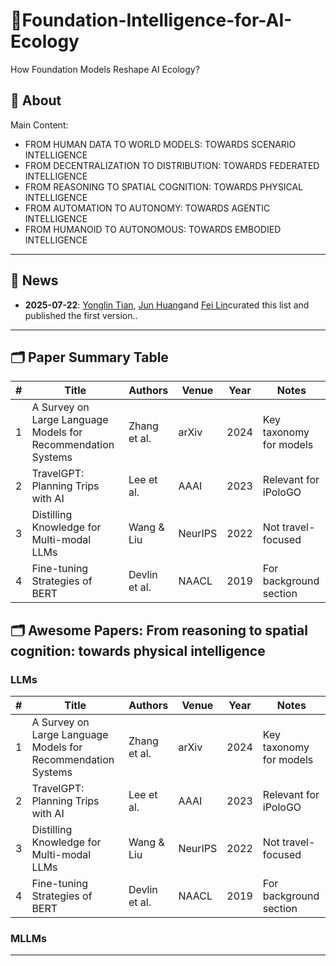 #   🤖Foundation-Intelligence-for-AI-Ecology
  How Foundation Models Reshape AI Ecology? 

## 📖 About

Main Content:

- FROM HUMAN DATA TO WORLD MODELS: TOWARDS SCENARIO INTELLIGENCE
- FROM DECENTRALIZATION TO DISTRIBUTION: TOWARDS FEDERATED INTELLIGENCE
- FROM REASONING TO SPATIAL COGNITION: TOWARDS PHYSICAL INTELLIGENCE
- FROM AUTOMATION TO AUTONOMY: TOWARDS AGENTIC INTELLIGENCE
- FROM HUMANOID TO AUTONOMOUS: TOWARDS EMBODIED INTELLIGENCE

---

## 📰 News


- **2025-07-22**:  [Yonglin Tian](https://github.com/Hub-Tian), [Jun Huang](https://github.com/UnicornHJ)and [Fei Lin](https://github.com/linfei-mise)curated this list and published the first version..

---

## 🗂️ Paper Summary Table

| #  | Title                                                         | Authors             | Venue         | Year | Notes                    |
|----|---------------------------------------------------------------|---------------------|---------------|------|--------------------------|
| 1  | A Survey on Large Language Models for Recommendation Systems | Zhang et al.        | arXiv         | 2024  | Key taxonomy for models |
| 2  | TravelGPT: Planning Trips with AI                             | Lee et al.          | AAAI          | 2023 | Relevant for iPoloGO     |
| 3  | Distilling Knowledge for Multi-modal LLMs                    | Wang & Liu          | NeurIPS       | 2022  | Not travel-focused       |
| 4  | Fine-tuning Strategies of BERT                                | Devlin et al.       | NAACL         | 2019  | For background section   |

## 🗂️ Awesome Papers: From reasoning to spatial cognition: towards physical intelligence
### LLMs 

| #  | Title                                                         | Authors             | Venue         | Year | Notes                    |
|----|---------------------------------------------------------------|---------------------|---------------|------|--------------------------|
| 1  | A Survey on Large Language Models for Recommendation Systems | Zhang et al.        | arXiv         | 2024  | Key taxonomy for models |
| 2  | TravelGPT: Planning Trips with AI                             | Lee et al.          | AAAI          | 2023 | Relevant for iPoloGO     |
| 3  | Distilling Knowledge for Multi-modal LLMs                    | Wang & Liu          | NeurIPS       | 2022  | Not travel-focused       |
| 4  | Fine-tuning Strategies of BERT                                | Devlin et al.       | NAACL         | 2019  | For background section   |

### MLLMs 



---


